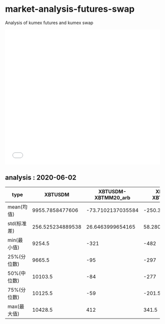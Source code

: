 # market-analysis-futures-swap
Analysis of kumex futures and kumex swap

<iframe width="100%" height="440" src="./data.html" frameborder="no" border="0" scrolling="no"></iframe>

## analysis : 2020-06-02

type|XBTUSDM|XBTUSDM-XBTMM20_arb|XBTUSDM-XBTMU20_arb|
---|---|---|---
mean(均值) | 9955.7858477606 | -73.7102137035584 | -250.319551195832
std(标准差) | 256.525234889538 | 26.6463999654165 | 58.2804981587053
min(最小值) | 9254.5 | -321 | -482
25%(分位数) | 9665.5 | -95 | -297
50%(中位数) | 10103.5 | -84 | -277
75%(分位数) | 10125.5 | -59 | -201.5
max(最大值) | 10428.5 | 412 | 341.5
